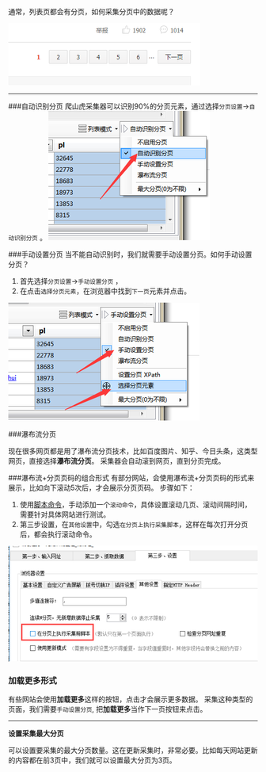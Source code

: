 通常，列表页都会有分页，如何采集分页中的数据呢？

![0](img/pages_0.png)

---

###自动识别分页
爬山虎采集器可以识别90%的分页元素，通过选择`分页设置`->`自动识别分页` 。
![1](img/pages_1.png)

###手动设置分页
当不能自动识别时，我们就需要手动设置分页。如何手动设置分页？

1. 首先选择`分页设置`->`手动设置分页` ，
2. 在点击`选择分页元素`，在浏览器中找到`下一页`元素并点击。

![2](img/pages_2.png)

###瀑布流分页

现在很多网页都是用了瀑布流分页技术，比如百度图片、知乎、今日头条，这类型网页，直接选择**瀑布流分页**。 采集器会自动滚到网页，直到分页完成。


###瀑布流+分页页码的组合形式
有部分网站，会使用瀑布流+分页页码的形式来展示，比如向下滚动5次后，才会展示分页页码。 步骤如下：

1. 使用[脚本命令](script.md)，手动添加一个`滚动命令`，具体设置滚动几页、滚动间隔时间，需要针对具体网站进行测试。
2. 第三步设置，在`其他设置`中，勾选`在分页上执行采集脚本`，这样在每次打开分页后，都会执行滚动命令。

![2](img/pages_3.png)

### 加载更多形式
有些网站会使用**加载更多**这样的按钮，点击才会展示更多数据。 采集这种类型的页面，我们需要`手动设置分页`, 把**加载更多**当作下一页按钮来点击。

---

**设置采集最大分页**

可以设置要采集的最大分页数量。这在更新采集时，非常必要。比如每天网站更新的内容都在前3页中，我们就可以设置最大分页为3页。
